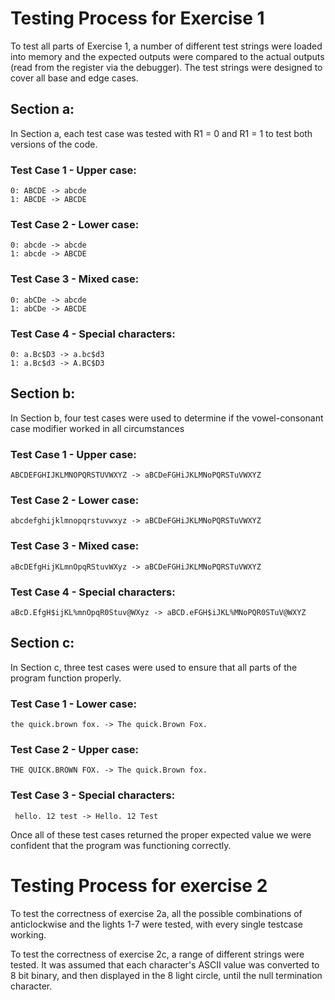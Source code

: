 # Testing Process for Exercise 1

To test all parts of Exercise 1, a number of different test strings were loaded into memory and the expected outputs were compared to the actual outputs (read from the register via the debugger). The test strings were designed to cover all base and edge cases.

## Section a:

In Section a, each test case was tested with R1 = 0 and R1 = 1 to test both versions of the code.

### Test Case 1 - Upper case:
    0: ABCDE -> abcde
    1: ABCDE -> ABCDE

### Test Case 2 - Lower case:
    0: abcde -> abcde
    1: abcde -> ABCDE

### Test Case 3 - Mixed case:
    0: abCDe -> abcde
    1: abCDe -> ABCDE

### Test Case 4 - Special characters:
    0: a.Bc$D3 -> a.bc$d3
    1: a.Bc$d3 -> A.BC$D3

## Section b:

In Section b, four test cases were used to determine if the vowel-consonant case modifier worked in all circumstances

### Test Case 1 - Upper case:
    ABCDEFGHIJKLMNOPQRSTUVWXYZ -> aBCDeFGHiJKLMNoPQRSTuVWXYZ

### Test Case 2 - Lower case:
    abcdefghijklmnopqrstuvwxyz -> aBCDeFGHiJKLMNoPQRSTuVWXYZ

### Test Case 3 - Mixed case:
    aBcDEfgHijKLmnOpqRStuvWXyz -> aBCDeFGHiJKLMNoPQRSTuVWXYZ

### Test Case 4 - Special characters:
    aBcD.EfgH$ijKL%mnOpqR0Stuv@WXyz -> aBCD.eFGH$iJKL%MNoPQR0STuV@WXYZ

## Section c:

In Section c, three test cases were used to ensure that all parts of the program function properly. 

### Test Case 1 - Lower case:
    the quick.brown fox. -> The quick.Brown Fox.

### Test Case 2 - Upper case:
    THE QUICK.BROWN FOX. -> The quick.Brown fox.

### Test Case 3 - Special characters:
     hello. 12 test -> Hello. 12 Test

Once all of these test cases returned the proper expected value we were confident that the program was functioning correctly.





# Testing Process for exercise 2

To test the correctness of exercise 2a, all the possible combinations of anticlockwise and the lights 1-7 were tested, with every single testcase working.

To test the correctness of exercise 2c, a range of different strings were tested. It was assumed that each character's ASCII value was converted to 8 bit binary, and then displayed in the 8 light circle, until the null termination character.

